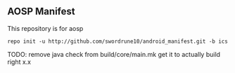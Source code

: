 AOSP Manifest
-------------

This repository is for aosp

    repo init -u http://github.com/swordrune10/android_manifest.git -b ics

TODO: 
remove java check from build/core/main.mk
get it to actually build right x.x


